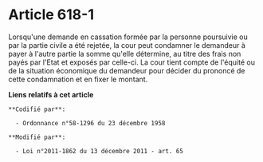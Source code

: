 # Article 618-1

Lorsqu'une demande en cassation formée par la personne poursuivie ou par la partie civile a été rejetée, la cour peut
condamner le demandeur à payer à l'autre partie la somme qu'elle détermine, au titre des frais non payés par l'Etat et
exposés par celle-ci. La cour tient compte de l'équité ou de la situation économique du demandeur pour décider du prononcé de
cette condamnation et en fixer le montant.

**Liens relatifs à cet article**

	**Codifié par**:

	  - Ordonnance n°58-1296 du 23 décembre 1958

	**Modifié par**:

	  - Loi n°2011-1862 du 13 décembre 2011 - art. 65
